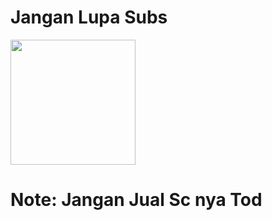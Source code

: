 # Jangan Lupa Subs

<img src="https://github.com/deffrigans/GansBOTzV4/blob/main/thumbnail.jpg" width="200" height="200"/>


# Note: Jangan Jual Sc nya Tod

